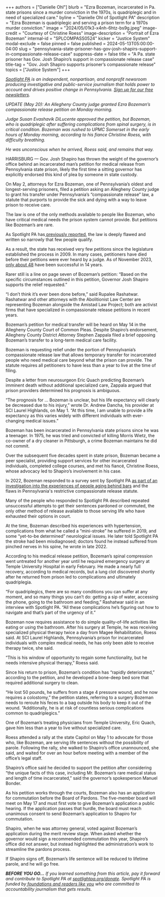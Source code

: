 +++
authors = ["Danielle Ohl"]
blurb = "Ezra Bozeman, incarcerated in Pa. state prisons since a murder conviction in the 1970s, is quadriplegic and in need of specialized care."
byline = "Danielle Ohl of Spotlight PA"
description = "Ezra Bozeman is quadriplegic and serving a prison term for a 1970s murder conviction."
image = "2024/05/01k3-x4nh-6htz-bs9g.jpeg"
image-credit = "Courtesy of Christine Roess"
image-description = "Portrait of Ezra Bozeman"
internal-id = "SPLCOMPASS0524"
kicker = "Justice System"
modal-exclude = false
pinned = false
published = 2024-05-13T05:00:00-04:00
slug = "pennsylvania-state-prisoner-has-gov-josh-shapirs-support-in-compassionate-release-case"
suppress-date = false
title = "A Pa. state prisoner has Gov. Josh Shapiro’s support in compassionate release case"
title-tag = "Gov. Josh Shapiro supports prisoner’s compassionate release"
topics = ["Justice System"]
+++

<a href="https://www.spotlightpa.org/"><em>Spotlight PA</em></a><em> is an independent, nonpartisan, and nonprofit newsroom producing investigative and public-service journalism that holds power to account and drives positive change in Pennsylvania. </em><a href="https://www.spotlightpa.org/newsletters"><em>Sign up for our free newsletters</em></a><em>.</em>

<em>UPDATE (May 20): An Allegheny County judge granted Ezra Bozeman’s compassionate release petition on Monday morning.</em>

<em>Judge Susan Evashavik DiLucente approved the petition, but Bozeman, who is quadriplegic after suffering complications from spinal surgery, is in critical condition. Bozeman was rushed to UPMC Somerset in the early hours of Monday morning, according to his fiance Christine Roess, with difficulty breathing.</em>

<em>He was unconscious when he arrived, Roess said, and remains that way.</em>

HARRISBURG — Gov. Josh Shapiro has thrown the weight of the governor’s office behind an incarcerated man’s petition for medical release from Pennsylvania state prison, likely the first time a sitting governor has explicitly endorsed this kind of plea by someone in state custody.

On May 2, attorneys for Ezra Bozeman, one of Pennsylvania’s oldest and longest-serving prisoners, filed a petition asking an Allegheny County judge to grant his transfer under Pennsylvania’s “compassionate release” law, a statute that purports to provide the sick and dying with a way to leave prison to receive care.

The law is one of the only methods available to people like Bozeman, who have critical medical needs the prison system cannot provide. But petitions like Bozeman’s are rare.

As Spotlight PA has<a href="https://www.spotlightpa.org/news/2022/03/pa-prison-life-sentence-compassionate-release/"> previously reported</a>, the law is deeply flawed and written so narrowly that few people qualify.

As a result, the state has received very few petitions since the legislature established the process in 2009. In many cases, petitioners have died before their petitions were ever heard by a judge. As of November 2023, <a href="https://www.spotlightpa.org/news/2023/11/pennsylvania-prison-release-sick-elderly-compassionate-release-success-rate/">only about 48</a> have been successful in 14 years.

Rarer still is a line on page seven of Bozeman’s petition: “Based on the specific circumstances outlined in this petition, Governor Josh Shapiro supports the relief requested.”

“I don’t think it’s ever been done before,” said Rupalee Rashatwar. Rashatwar and other attorneys with the Abolitionist Law Center are representing Bozeman alongside the Amistad Law Project; both are activist firms that have specialized in compassionate release petitions in recent years.

<script src="https://www.spotlightpa.org/embed.js" async></script><div data-spl-embed-version="1" data-spl-src="https://www.spotlightpa.org/embeds/newsletter/"></div>

Bozeman’s petition for medical transfer will be heard on May 14 in the Allegheny County Court of Common Pleas. Despite Shapiro’s endorsement, Allegheny County District Attorney Stephen Zappala filed a brief opposing Bozeman’s transfer to a long-term medical care facility.

Bozeman is requesting relief under the portion of Pennsylvania’s compassionate release law that allows temporary transfer for incarcerated people who need medical care beyond what the prison can provide. The statute requires all petitioners to have less than a year to live at the time of filing.

Despite a letter from neurosurgeon Eric Quach predicting Bozeman’s imminent death without additional specialized care, Zappala argued that prison providers determined his prognosis is ambiguous.

“The prognosis for … Bozeman is unclear, but his life expectancy will clearly be decreased due to his injury,” wrote Dr. Andrew Dancha, his provider at SCI Laurel Highlands, on May 1. “At this time, I am unable to provide a life expectancy as this varies widely with different individuals with ever-changing medical issues.”

Bozeman has been incarcerated in Pennsylvania state prisons since he was a teenager. In 1975, he was tried and convicted of killing Morris Wietz, the co-owner of a dry cleaner in Pittsburgh, a crime Bozeman maintains he did not commit.

Over the subsequent five decades spent in state prison, Bozeman became a peer specialist, providing support services for other incarcerated individuals, completed college courses, and met his fiancé, Christine Roess, whose advocacy led to Shapiro’s involvement in his case.

In 2022, Bozeman responded to a survey sent by Spotlight PA <a href="https://www.spotlightpa.org/news/2022/03/pa-prison-life-sentence-compassionate-release/">as part of an investigation into the experiences of people aging behind bars</a> and the flaws in Pennsylvania&#39;s restrictive compassionate release statute.

Many of the people who responded to Spotlight PA described repeated unsuccessful attempts to get their sentences pardoned or commuted, the only other method of release available to those serving life who have exhausted their options in court.

At the time, Bozeman described his experiences with hypertension, complications from what he called a “mini-stroke” he suffered in 2019, and some “yet-to-be determined” neurological issues. He later told Spotlight PA the stroke had been misdiagnosed; doctors found he instead suffered from pinched nerves in his spine, he wrote in late 2022.

According to his medical release petition, Bozeman’s spinal compression went untreated for another year until he required emergency surgery at Temple University Hospital in early February. He made a nearly full recovery, according to medical records, but a lung clot discovered shortly after he returned from prison led to complications and ultimately quadriplegia.

“For quadriplegics, there are so many conditions you can suffer at any moment, and so many things you can’t do: getting a sip of water, accessing the phone, going to the bathroom and feeding,” Rashatwar said in an interview with Spotlight PA. “All these complications he’s figuring out how to navigate and that’s part of the urgency of it.”

Bozeman now requires assistance to do simple quality-of-life activities like eating or using the bathroom. After his surgery at Temple, he was receiving specialized physical therapy twice a day from Magee Rehabilitation, Roess said. At SCI Laurel Highlands, Pennsylvania’s prison for incarcerated individuals with complex medical needs, he has only been able to receive therapy twice, she said.

“This is his window of opportunity to regain some functionality, but he needs intensive physical therapy,” Roess said.

Since his return to prison, Bozeman’s condition has “rapidly deteriorated,” according to the petition, and he developed a bone-deep bed sore that required additional surgery to clean.

“He lost 50 pounds, he suffers from a stage 4 pressure wound, and he now requires a colostomy,” the petition states, referring to a surgery Bozeman needs to reroute his feces to a bag outside his body to keep it out of the wound. “Additionally, he is at risk of countless serious complications common to quadriplegics.”

One of Bozeman’s treating physicians from Temple University, Eric Quach, gave him less than a year to live without specialized care.

<script src="https://www.spotlightpa.org/embed.js" async></script><div data-spl-embed-version="1" data-spl-src="https://www.spotlightpa.org/embeds/donate/"></div>

Roess attended a rally at the state Capitol on May 1 to advocate for those who, like Bozeman, are serving life sentences without the possibility of parole. Following the rally, she walked to Shapiro’s office unannounced, she said, and waited for over an hour before meeting with a member of the office’s legal staff.

Shapiro’s office said he decided to support the petition after considering “the unique facts of this case, including Mr. Bozeman’s rare medical status and length of time incarcerated,” said the governor’s spokesperson Manuel Bonder.

As his petition works through the courts, Bozeman also has an application for commutation before the Board of Pardons. The five-member board will meet on May 17 and must first vote to give Bozeman’s application a public hearing. If the application passes that hurdle, the board must reach unanimous consent to send Bozeman’s application to Shapiro for commutation.

Shapiro, when he was attorney general, voted against Bozeman’s application during the merit review stage. When asked whether the governor would sign a recommended commutation this year, Shapiro’s office did not answer, but instead highlighted the administration’s work to streamline the pardons process.

If Shapiro signs off, Bozeman’s life sentence will be reduced to lifetime parole, and he will go free.

<strong><em>BEFORE YOU GO…</em></strong><em> If you learned something from this article, pay it forward and contribute to Spotlight PA at </em><a href="https://www.spotlightpa.org/donate"><em>spotlightpa.org/donate</em></a><em>. Spotlight PA is funded by</em><a href="https://www.spotlightpa.org/support"><em> foundations and readers like you</em></a><em> who are committed to accountability journalism that gets results.</em>

